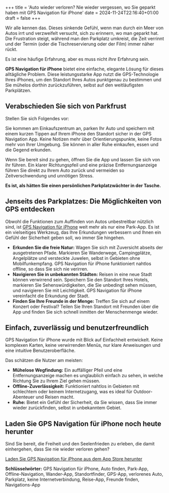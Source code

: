 +++
title = 'Auto wieder verloren? Nie wieder vergessen, wo Sie geparkt haben mit GPS Navigation für iPhone'
date = 2024-11-24T22:16:40+01:00
draft = false
+++

Wir alle kennen das. Dieses sinkende Gefühl, wenn man durch ein Meer von Autos irrt und verzweifelt versucht, sich zu erinnern, wo man geparkt hat. Die Frustration steigt, während man den Parkplatz umkreist, die Zeit verrinnt und der Termin (oder die Tischreservierung oder der Film) immer näher rückt.

Es ist eine häufige Erfahrung, aber es muss nicht *Ihre* Erfahrung sein.

**GPS Navigation für iPhone** bietet eine einfache, elegante Lösung für dieses alltägliche Problem. Diese leistungsstarke App nutzt die GPS-Technologie Ihres iPhones, um den Standort Ihres Autos punktgenau zu bestimmen und Sie mühelos dorthin zurückzuführen, selbst auf den weitläufigsten Parkplätzen.

##  Verabschieden Sie sich von Parkfrust

Stellen Sie sich Folgendes vor:

Sie kommen am Einkaufszentrum an, parken Ihr Auto und speichern mit einem kurzen Tippen auf Ihrem iPhone den Standort sicher in der GPS Navigation App. Keine Notizen mehr über Orientierungspunkte, keine Fotos mehr von Ihrer Umgebung. Sie können in aller Ruhe einkaufen, essen und die Gegend erkunden.

Wenn Sie bereit sind zu gehen, öffnen Sie die App und lassen Sie sich von ihr führen. Ein klarer Richtungspfeil und eine präzise Entfernungsanzeige führen Sie direkt zu Ihrem Auto zurück und vermeiden so Zeitverschwendung und unnötigen Stress.

**Es ist, als hätten Sie einen persönlichen Parkplatzwächter in der Tasche.**

##  Jenseits des Parkplatzes: Die Möglichkeiten von GPS entdecken

Obwohl die Funktionen zum Auffinden von Autos unbestreitbar nützlich sind, ist [GPS Navigation für iPhone](https://apps.apple.com/us/app/gps-navigation-hiking-compass/id791684332) weit mehr als nur eine Park-App. Es ist ein vielseitiges Werkzeug, das Ihre Erkundungen verbessern und Ihnen ein Gefühl der Sicherheit geben soll, wo immer Sie hingehen.

* **Erkunden Sie die freie Natur:** Wagen Sie sich mit Zuversicht abseits der ausgetretenen Pfade. Markieren Sie Wanderwege, Campingplätze, Angelplätze und versteckte Juwelen, selbst in Gebieten ohne Mobilfunkempfang. GPS Navigation für iPhone funktioniert nahtlos offline, so dass Sie sich nie verirren.
* **Navigieren Sie in unbekannten Städten:** Reisen in eine neue Stadt können verwirrend sein. Speichern Sie den Standort Ihres Hotels, markieren Sie Sehenswürdigkeiten, die Sie unbedingt sehen müssen, und navigieren Sie mit Leichtigkeit. GPS Navigation für iPhone vereinfacht die Erkundung der Stadt.
* **Finden Sie Ihre Freunde in der Menge:** Treffen Sie sich auf einem Konzert oder Festival? Teilen Sie Ihren Standort mit Freunden über die App und finden Sie sich schnell inmitten der Menschenmenge wieder.

##  Einfach, zuverlässig und benutzerfreundlich

GPS Navigation für iPhone wurde mit Blick auf Einfachheit entwickelt. Keine komplexen Karten, keine verwirrenden Menüs, nur klare Anweisungen und eine intuitive Benutzeroberfläche.

Das schätzen die Nutzer am meisten:

* **Mühelose Wegfindung:** Ein auffälliger Pfeil und eine Entfernungsanzeige machen es unglaublich einfach zu sehen, in welche Richtung Sie zu Ihrem Ziel gehen müssen.
* **Offline-Zuverlässigkeit:** Funktioniert nahtlos in Gebieten mit schlechtem oder keinem Internetzugang, was es ideal für Outdoor-Abenteuer und Reisen macht.
* **Ruhe:** Bietet ein Gefühl der Sicherheit, da Sie wissen, dass Sie immer wieder zurückfinden, selbst in unbekanntem Gebiet.

##  Laden Sie GPS Navigation für iPhone noch heute herunter

Sind Sie bereit, die Freiheit und den Seelenfrieden zu erleben, die damit einhergehen, dass Sie nie wieder verloren gehen?

[Laden Sie GPS Navigation für iPhone aus dem App Store herunter](https://apps.apple.com/us/app/gps-navigation-hiking-compass/id791684332)

**Schlüsselwörter:** GPS Navigation für iPhone, Auto finden, Park-App, Offline-Navigation, Wander-App, Standortfinder, GPS-App, verlorenes Auto, Parkplatz, keine Internetverbindung, Reise-App, Freunde finden, Navigations-App